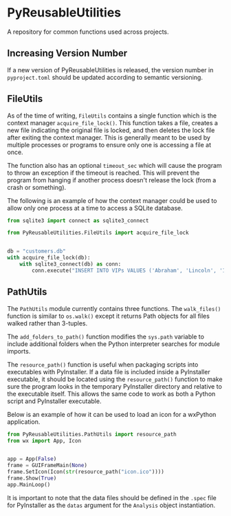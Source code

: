 # PyReusableUtilities
A repository for common functions used across projects.

## Increasing Version Number
If a new version of PyReusableUtilities is released, the version number in `pyproject.toml` should be updated according to semantic versioning.

## FileUtils
As of the time of writing, `FileUtils` contains a single function which is the context manager `acquire_file_lock()`. This function takes a file, creates a new file indicating the original file is locked, and then deletes the lock file after exiting the context manager. This is generally meant to be used by multiple processes or programs to ensure only one is accessing a file at once.

The function also has an optional `timeout_sec` which will cause the program to throw an exception if the timeout is reached. This will prevent the program from hanging if another process doesn't release the lock (from a crash or something).

The following is an example of how the context manager could be used to allow only one process at a time to access a SQLite database.

```python
from sqlite3 import connect as sqlite3_connect

from PyReusableUtilities.FileUtils import acquire_file_lock


db = "customers.db"
with acquire_file_lock(db):
    with sqlite3_connect(db) as conn:
        conn.execute("INSERT INTO VIPs VALUES ('Abraham', 'Lincoln', '1600 Pennsylvania Ave');")
```

## PathUtils
The `PathUtils` module currently contains three functions. The `walk_files()` function is similar to `os.walk()` except it returns Path objects for all files walked rather than 3-tuples.

The `add_folders_to_path()` function modifies the `sys.path` variable to include additional folders when the Python interpreter searches for module imports.

The `resource_path()` function is useful when packaging scripts into executables with PyInstaller. If a data file is included inside a PyInstaller executable, it should be located using the `resource_path()` function to make sure the program looks in the temporary PyInstaller directory and relative to the executable itself. This allows the same code to work as both a Python script and PyInstaller executable.

Below is an example of how it can be used to load an icon for a wxPython application.

```python
from PyReusableUtilities.PathUtils import resource_path
from wx import App, Icon


app = App(False)
frame = GUIFrameMain(None)
frame.SetIcon(Icon(str(resource_path("icon.ico"))))
frame.Show(True)
app.MainLoop()
```

It is important to note that the data files should be defined in the `.spec` file for PyInstaller as the `datas` argument for the `Analysis` object instantiation.

